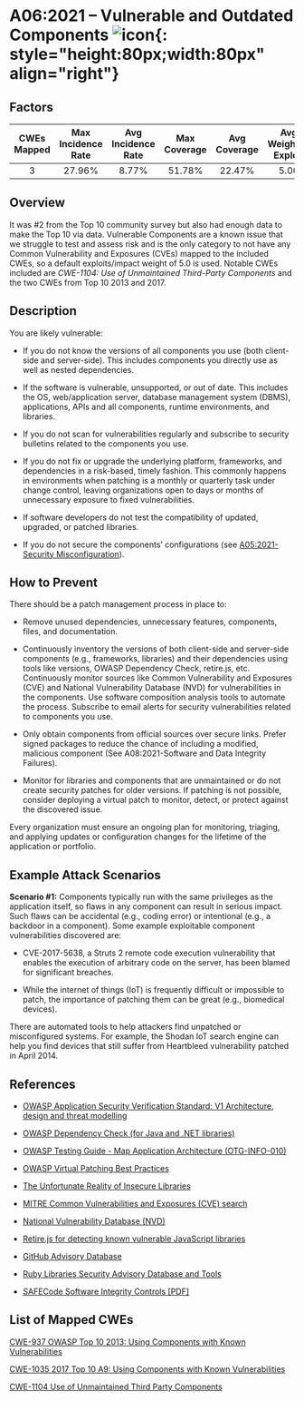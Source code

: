 # A06:2021 – Vulnerable and Outdated Components    ![icon](assets/TOP_10_Icons_Final_Vulnerable_Outdated_Components.png){: style="height:80px;width:80px" align="right"}

## Factors

| CWEs Mapped | Max Incidence Rate | Avg Incidence Rate | Max Coverage | Avg Coverage | Avg Weighted Exploit | Avg Weighted Impact | Total Occurrences | Total CVEs |
|:-------------:|:--------------------:|:--------------------:|:--------------:|:--------------:|:----------------------:|:---------------------:|:-------------------:|:------------:|
| 3           | 27.96%             | 8.77%              | 51.78%       | 22.47%       | 5.00                 | 5.00                | 30,457            | 0          |

## Overview

It was #2 from the Top 10 community survey but also had enough data to make the Top 10 via data. Vulnerable Components are a known issue that we struggle to test and assess risk and is the only category to not have any Common Vulnerability and Exposures (CVEs) mapped to the included CWEs, so a default exploits/impact weight of 5.0 is used. Notable CWEs included are *CWE-1104: Use of Unmaintained Third-Party Components* and the two CWEs from Top 10 2013 and 2017.

## Description 

You are likely vulnerable:

-   If you do not know the versions of all components you use (both client-side and server-side). This includes components you directly use as well as nested dependencies.

-   If the software is vulnerable, unsupported, or out of date. This includes the OS, web/application server, database management system (DBMS), applications, APIs and all components, runtime environments, and libraries.

-   If you do not scan for vulnerabilities regularly and subscribe to security bulletins related to the components you use.

-   If you do not fix or upgrade the underlying platform, frameworks, and dependencies in a risk-based, timely fashion. This commonly happens in environments when patching is a monthly or quarterly task under change control, leaving organizations open to days or months of unnecessary exposure to fixed vulnerabilities.

-   If software developers do not test the compatibility of updated, upgraded, or patched libraries.

-   If you do not secure the components’ configurations (see [A05:2021-Security Misconfiguration](A05_2021-Security_Misconfiguration.md)).

## How to Prevent

There should be a patch management process in place to:

-   Remove unused dependencies, unnecessary features, components, files, and documentation.

-   Continuously inventory the versions of both client-side and server-side components (e.g., frameworks, libraries) and their dependencies using tools like versions, OWASP Dependency Check, retire.js, etc. Continuously monitor sources like Common Vulnerability and  Exposures (CVE) and National Vulnerability Database (NVD) for vulnerabilities in the components. Use software composition analysis tools to automate the process. Subscribe to email alerts for security vulnerabilities related to components you use.

-   Only obtain components from official sources over secure links. Prefer signed packages to reduce the chance of including a modified, malicious component (See A08:2021-Software and Data Integrity Failures).

-   Monitor for libraries and components that are unmaintained or do not create security patches for older versions. If patching is not possible, consider deploying a virtual patch to monitor, detect, or protect against the discovered issue.

Every organization must ensure an ongoing plan for monitoring, triaging, and applying updates or configuration changes for the lifetime of the application or portfolio.

## Example Attack Scenarios

**Scenario #1:** Components typically run with the same privileges as the application itself, so flaws in any component can result in serious impact. Such flaws can be accidental (e.g., coding error) or intentional (e.g., a backdoor in a component). Some example exploitable component vulnerabilities discovered are:

-   CVE-2017-5638, a Struts 2 remote code execution vulnerability that enables the execution of arbitrary code on the server, has been blamed for significant breaches.

-   While the internet of things (IoT) is frequently difficult or impossible to patch, the importance of patching them can be great (e.g., biomedical devices).

There are automated tools to help attackers find unpatched or misconfigured systems. For example, the Shodan IoT search engine can help you find devices that still suffer from Heartbleed vulnerability patched in April 2014.

## References
- [OWASP Application Security Verification Standard: V1 Architecture, design and threat modelling](/www-project-application-security-verification-standard)

- [OWASP Dependency Check (for Java and .NET libraries)](/www-project-dependency-check)

- [OWASP Testing Guide - Map Application Architecture (OTG-INFO-010)](/www-project-web-security-testing-guide/latest/4-Web_Application_Security_Testing/01-Information_Gathering/10-Map_Application_Architecture)

- [OWASP Virtual Patching Best Practices](/www-community/Virtual_Patching_Best_Practices)

- [The Unfortunate Reality of Insecure Libraries](https://cdn2.hubspot.net/hub/203759/file-1100864196-pdf/docs/Contrast_-_Insecure_Libraries_2014.pdf)

- [MITRE Common Vulnerabilities and Exposures (CVE) search](https://www.cvedetails.com/version-search.php)

- [National Vulnerability Database (NVD)](https://nvd.nist.gov/)

- [Retire.js for detecting known vulnerable JavaScript libraries](https://github.com/retirejs/retire.js/)

- [GitHub Advisory Database](https://github.com/advisories)

- [Ruby Libraries Security Advisory Database and Tools](https://rubysec.com/)

- [SAFECode Software Integrity Controls \[PDF\]](https://safecode.org/publication/SAFECode_Software_Integrity_Controls0610.pdf)


## List of Mapped CWEs

[CWE-937 OWASP Top 10 2013: Using Components with Known Vulnerabilities](https://cwe.mitre.org/data/definitions/937.html)

[CWE-1035 2017 Top 10 A9: Using Components with Known Vulnerabilities](https://cwe.mitre.org/data/definitions/1035.html)

[CWE-1104 Use of Unmaintained Third Party Components](https://cwe.mitre.org/data/definitions/1104.html)

